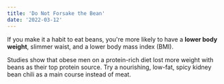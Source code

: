 ```yaml
---
title: 'Do Not Forsake the Bean'
date: '2022-03-12'
---
```


If you make it a habit to eat beans, you're more likely to have a **lower body weight**, slimmer waist, and a lower body mass index (BMI). 

Studies show that obese men on a protein-rich diet lost more weight with beans as their top protein source. Try a nourishing, low-fat, spicy kidney bean chili as a main course instead of meat.